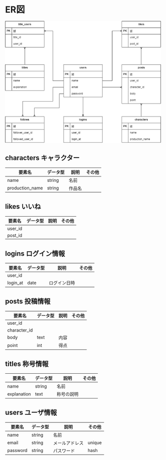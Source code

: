 # ER図

![not found](er.jpg)

## characters キャラクター
|要素名|データ型|説明|その他|
| ---- | ---- | ---- | ---- |
| name | string | 名前 | |
| production_name | string | 作品名 | |

## likes いいね

|要素名|データ型|説明|その他|
| ---- | ---- | ---- | ---- |
| user_id | | |
| post_id | | |

## logins ログイン情報

|要素名|データ型|説明|その他|
| ---- | ---- | ---- | ---- |
| user_id | | |
| login_at | date | ログイン日時 | |

## posts 投稿情報

|要素名|データ型|説明|その他|
| ---- | ---- | ---- | ---- |
| user_id | | |
| character_id | | |
| body | text | 内容 | |
| point | int | 得点 | |

## titles 称号情報

|要素名|データ型|説明|その他|
| ---- | ---- | ---- | ---- |
| name | string | 名前 | |
| explanation | text | 称号の説明 | |

## users ユーザ情報

|要素名|データ型|説明|その他|
| ---- | ---- | ---- | ---- |
| name | string | 名前 | |
| email | string | メールアドレス | unique |
| password | string | パスワード | hash |